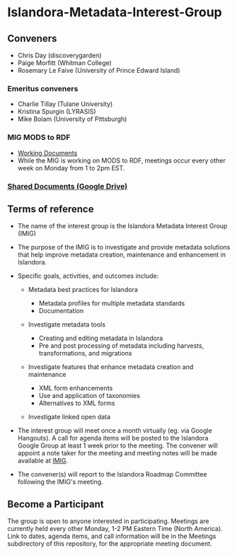 # Islandora-Metadata-Interest-Group

## Conveners

* Chris Day (discoverygarden)
* Paige Morfitt (Whitman College)
* Rosemary Le Faive (University of Prince Edward Island)

### Emeritus conveners
* Charlie Tillay (Tulane University)
* Kristina Spurgin (LYRASIS)
* Mike Bolam (University of Pittsburgh)

### MIG MODS to RDF  
* [Working Documents](https://github.com/islandora-interest-groups/Islandora-Metadata-Interest-Group/wiki/MIG-MODS-to-RDF-Working-Documents)  
* While the MIG is working on MODS to RDF, meetings occur every other week on Monday from 1 to 2pm EST.

### [Shared Documents (Google Drive)](https://drive.google.com/drive/u/0/folders/1kTAHFcjNnipXHYQSkwgoQsgBPLYBm_1y)

## Terms of reference

* The name of the interest group is the Islandora Metadata Interest Group (IMIG)

* The purpose of the IMIG is to investigate and provide metadata solutions that help improve metadata creation, maintenance and enhancement in Islandora.

* Specific goals, activities, and outcomes include:

  * Metadata best practices for Islandora
  
    * Metadata profiles for multiple metadata standards
	* Documentation
	
  * Investigate metadata tools
  
    * Creating and editing metadata in Islandora
	* Pre and post processing of metadata including harvests, transformations, and migrations
	
  * Investigate features that enhance metadata creation and maintenance
  
    * XML form enhancements
	* Use and application of taxonomies
	* Alternatives to XML forms
	
  * Investigate linked open data
  
 * The interest group will meet once a month virtually (eg. via Google Hangouts). A call for agenda items will be posted to the Islandora Google Group at least 1 week prior to the meeting. The convener will appoint a note taker for the meeting and meeting notes will be made available at [IMIG](https://github.com/Islandora/Islandora-Metadata-Interest-Group).
 
 * The convener(s) will report to the Islandora Roadmap Committee following the IMIG's meeting.

## Become a Participant

The group is open to anyone interested in participating. Meetings are currently held every other Monday, 1-2 PM Eastern Time (North America). Link to dates, agenda items, and call information will be in the Meetings subdirectory of this repository, for the appropriate meeting document.


